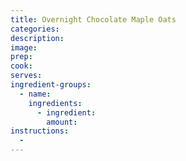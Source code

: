 ```yaml
---
title: Overnight Chocolate Maple Oats
categories:
description:
image:
prep:
cook:
serves:
ingredient-groups:
  - name:
    ingredients:
      - ingredient:
        amount:
instructions:
  -
---
```

